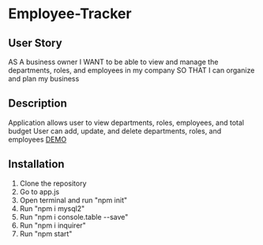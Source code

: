 # Employee-Tracker

## User Story
AS A business owner
I WANT to be able to view and manage the departments, roles, and employees in my company
SO THAT I can organize and plan my business

## Description 
Application allows user to view departments, roles, employees, and total budget
User can add, update, and delete departments, roles, and employees
[DEMO](https://youtu.be/64j7wZE5RE8)

## Installation 
1. Clone the repository
2. Go to app.js
3. Open terminal and run "npm init"
4. Run "npm i mysql2"
5. Run "npm i console.table --save"
6. Run "npm i inquirer"
7. Run "npm start"
